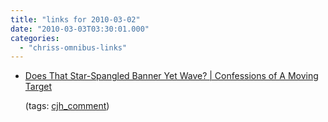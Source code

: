 ```yaml
---
title: "links for 2010-03-02"
date: "2010-03-03T03:30:01.000"
categories: 
  - "chriss-omnibus-links"
---
```


- [Does That Star-Spangled Banner Yet Wave? | Confessions of A Moving Target](http://theologypub.net/michael/does-that-star-spangled-banner-yet-wave/#comment-1289)
    
    (tags: [cjh\_comment](http://delicious.com/hubbsc/cjh_comment))
